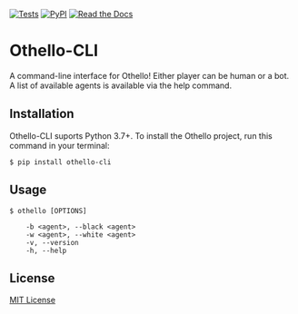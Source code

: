 [![Tests](https://github.com/ahlaw/othello-cli/workflows/Tests/badge.svg)](https://github.com/ahlaw/othello-cli/actions?workflow=Tests)
[![PyPI](https://img.shields.io/pypi/v/othello-cli.svg)](https://pypi.org/project/othello-cli/)
[![Read the Docs](https://readthedocs.org/projects/othello-cli/badge/)](https://othello-cli.readthedocs.io/)


# Othello-CLI

A command-line interface for Othello! Either player can be human or a bot.
A list of available agents is available via the help command.


## Installation

Othello-CLI suports Python 3.7+. To install the Othello project, run this command in your terminal:

```
$ pip install othello-cli
```


## Usage

```
$ othello [OPTIONS]

    -b <agent>, --black <agent>
    -w <agent>, --white <agent>
    -v, --version
    -h, --help
```


## License

[MIT License](LICENSE)
